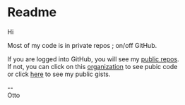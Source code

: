 # Readme

Hi

Most of my code is in private repos ; on/off GitHub.

If you are logged into GitHub, you will see my [public repos](https://github.com/og-pr).   
If not, you can click on this [organization](https://github.com/og-pr) to see pubic code    
or click [here](https://gist.github.com/ottograjeda/) to see my public gists.   

--   
Otto
